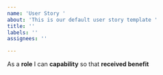 ```yaml
---
name: 'User Story '
about: 'This is our default user story template '
title: ''
labels: ''
assignees: ''

---
```


As a **role** I can **capability** so that **received benefit**

